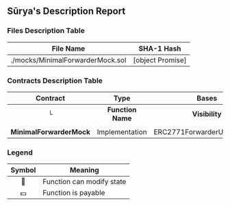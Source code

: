 ## Sūrya's Description Report

### Files Description Table


|  File Name  |  SHA-1 Hash  |
|-------------|--------------|
| ./mocks/MinimalForwarderMock.sol | [object Promise] |


### Contracts Description Table


|  Contract  |         Type        |       Bases      |                  |                 |
|:----------:|:-------------------:|:----------------:|:----------------:|:---------------:|
|     └      |  **Function Name**  |  **Visibility**  |  **Mutability**  |  **Modifiers**  |
||||||
| **MinimalForwarderMock** | Implementation | ERC2771ForwarderUpgradeable |||


### Legend

|  Symbol  |  Meaning  |
|:--------:|-----------|
|    🛑    | Function can modify state |
|    💵    | Function is payable |
